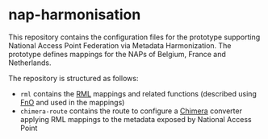 # nap-harmonisation
This repository contains the configuration files for the prototype supporting National Access Point Federation via Metadata Harmonization. The prototype defines mappings for the NAPs of Belgium, France and Netherlands.

The repository is structured as follows:

- `rml` contains the [RML](https://rml.io/) mappings and related functions (described using [FnO](https://fno.io/) and used in the mappings)
- `chimera-route` contains the route to configure a [Chimera](https://github.com/cefriel/chimera) converter applying RML mappings to the metadata exposed by National Access Point